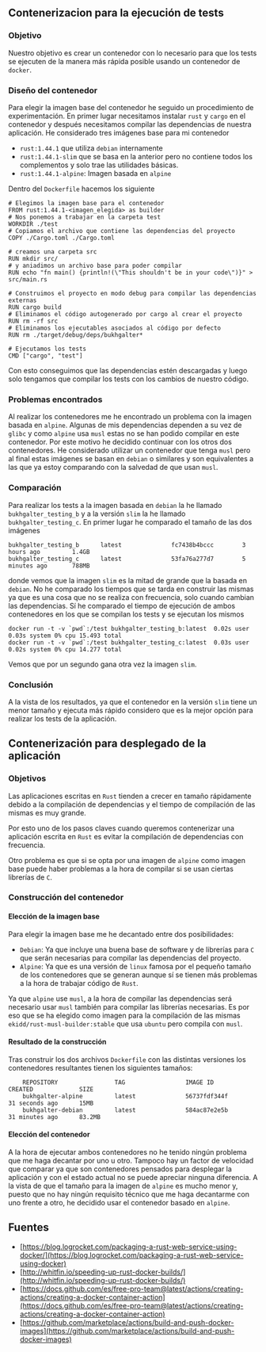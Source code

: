 ## Contenerizacion para la ejecución de tests

### Objetivo 

Nuestro objetivo es crear un contenedor con lo necesario para que los tests se
ejecuten de la manera más rápida posible usando un contenedor de `docker`.

### Diseño del contenedor

Para elegir la imagen base del contenedor he seguido un procedimiento de
experimentación. En primer lugar necesitamos instalar `rust` y `cargo` en el
contenedor y después necesitamos compilar las dependencias de nuestra aplicación.
He considerado tres imágenes base para mi contenedor

- `rust:1.44.1` que utiliza `debian` internamente
- `rust:1.44.1-slim` que se basa en la anterior pero no contiene todos los
  complementos y solo trae las utilidades básicas.
- `rust:1.44.1-alpine`: Imagen basada en `alpine`

Dentro del `Dockerfile` hacemos los siguiente

    # Elegimos la imagen base para el contenedor
    FROM rust:1.44.1-<imagen_elegida> as builder
    # Nos ponemos a trabajar en la carpeta test
    WORKDIR ./test
    # Copiamos el archivo que contiene las dependencias del proyecto
    COPY ./Cargo.toml ./Cargo.toml

    # creamos una carpeta src
    RUN mkdir src/
    # y aniadimos un archivo base para poder compilar
    RUN echo "fn main() {println!(\"This shouldn't be in your code\")}" > src/main.rs

    # Construimos el proyecto en modo debug para compilar las dependencias externas
    RUN cargo build
    # Eliminamos el código autogenerado por cargo al crear el proyecto
    RUN rm -rf src
    # Eliminamos los ejecutables asociados al código por defecto
    RUN rm ./target/debug/deps/bukhgalter*

    # Ejecutamos los tests
    CMD ["cargo", "test"]

Con esto conseguimos que las dependencias estén descargadas y luego solo
tengamos que compilar los tests con los cambios de nuestro código.

### Problemas encontrados

Al realizar los contenedores me he encontrado un problema con la imagen basada
en `alpine`. Algunas de mis dependencias dependen a su vez de `glibc` y como
`alpine` usa `musl` estas no se han podido compilar en este contenedor. Por este
motivo he decidido continuar con los otros dos contenedores. He considerado
utilizar un contenedor que tenga `musl` pero al final estas imágenes se basan en
`debian` o similares y son equivalentes a las que ya estoy comparando con la
salvedad de que usan `musl`.

### Comparación

Para realizar los tests a la imagen basada en `debian` la he llamado
`bukhgalter_testing_b` y a la versión `slim` la he llamado `bukhgalter_testing_c`.
En primer lugar he comparado el tamaño de las dos imágenes

    bukhgalter_testing_b      latest              fc7438b4bccc        3 hours ago         1.4GB
    bukhgalter_testing_c      latest              53fa76a277d7        5 minutes ago       788MB

donde vemos que la imagen `slim` es la mitad de grande que la basada en
`debian`. No he comparado los tiempos que se tarda en construir las mismas ya
que es una cosa que no se realiza con frecuencia, solo cuando cambian las
dependencias. Sí he comparado el tiempo de ejecución de ambos contenedores en
los que se compilan los tests y se ejecutan los mismos

    docker run -t -v `pwd`:/test bukhgalter_testing_b:latest  0.02s user 0.03s system 0% cpu 15.493 total
    docker run -t -v `pwd`:/test bukhgalter_testing_c:latest  0.03s user 0.02s system 0% cpu 14.277 total

Vemos que por un segundo gana otra vez la imagen `slim`.

### Conclusión

A la vista de los resultados, ya que el contenedor en la versión `slim` tiene un
menor tamaño y ejecuta más rápido considero que es la mejor opción para realizar
los tests de la aplicación.

## Contenerización para desplegado de la aplicación

### Objetivos

Las aplicaciones escritas en `Rust` tienden a crecer en tamaño rápidamente
debido a la compilación de dependencias y el tiempo de compilación de las mismas
es muy grande. 

Por esto uno de los pasos claves cuando queremos contenerizar una aplicación
escrita en `Rust` es evitar la compilación de dependencias con frecuencia.

Otro problema es que si se opta por una imagen de `alpine` como imagen base
puede haber problemas a la hora de compilar si se usan ciertas librerías de 
`C`. 

### Construcción del contenedor

#### Elección de la imagen base

Para elegir la imagen base me he decantado entre dos posibilidades:

- `Debian`: Ya que incluye una buena base de software y de librerías para `C` que serán necesarias para compilar las dependencias del proyecto.
- `Alpine`: Ya que es una versión de `linux` famosa por el pequeño tamaño de los
  contenedores que se generan aunque sí se tienen más problemas a la hora de
  trabajar código de `Rust`.

Ya que `alpine` use `musl`, a la hora de compilar las dependencias será
necesario usar `musl` también para compilar las librerías necesarias. Es por eso
que se ha elegido como imagen para la compilación de las mismas `ekidd/rust-musl-builder:stable` que usa `ubuntu` pero compila con `musl`.

#### Resultado de la construcción

Tras construir los dos archivos `Dockerfile` con las distintas versiones los
contenedores resultantes tienen los siguientes tamaños:

        REPOSITORY                TAG                 IMAGE ID            CREATED             SIZE
        bukhgalter-alpine         latest              56737fdf344f        31 seconds ago      15MB
        bukhgalter-debian         latest              584ac87e2e5b        31 minutes ago      83.2MB

#### Elección del contenedor

A la hora de ejecutar ambos contenedores no he tenido ningún problema que me
haga decantar por uno u otro. Tampoco hay un factor de velocidad que comparar ya
que son contenedores pensados para desplegar la aplicación y con el estado
actual no se puede apreciar ninguna diferencia. A la vista de que el tamaño para
la imagen de `alpine` es mucho menor y, puesto que no hay ningún requisito
técnico que me haga decantarme con uno frente a otro, he decidido usar el
contenedor basado en `alpine`.

## Fuentes 

- [https://blog.logrocket.com/packaging-a-rust-web-service-using-docker/](https://blog.logrocket.com/packaging-a-rust-web-service-using-docker)
- [http://whitfin.io/speeding-up-rust-docker-builds/](http://whitfin.io/speeding-up-rust-docker-builds/)
- [https://docs.github.com/es/free-pro-team@latest/actions/creating-actions/creating-a-docker-container-action](https://docs.github.com/es/free-pro-team@latest/actions/creating-actions/creating-a-docker-container-action)
- [https://github.com/marketplace/actions/build-and-push-docker-images](https://github.com/marketplace/actions/build-and-push-docker-images)